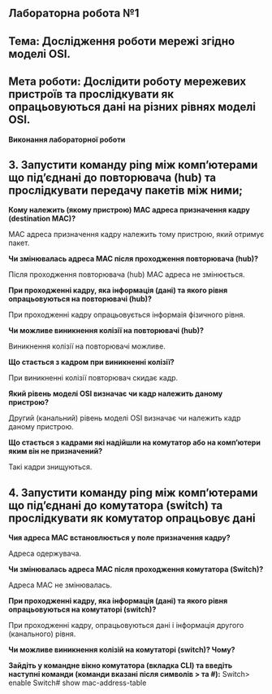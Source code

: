 ## Лабораторна робота №1
## Тема: Дослідження роботи мережі згідно моделі OSI.

## Мета роботи: Дослідити роботу мережевих пристроїв та прослідкувати як опрацьовуються дані на різних рівнях моделі OSI.

**Виконання лабораторної  роботи**

## 3. Запустити команду ping між комп’ютерами що під’єднані до повторювача (hub) та прослідкувати передачу пакетів між ними;

**Кому належить (якому пристрою) MAC адреса призначення кадру (destination МАС)?**

MAC адреса призначення кадру належить тому пристрою, який отримує пакет. 

**Чи змінювалась адреса MAC після проходження повторювача (hub)?**

Після проходження повторювача (hub) MAC адреса не змінюється.

**При проходженні кадру, яка інформація (дані) та якого рівня опрацьовуються на повторювачі (hub)?**

При проходженні кадру опрацьовується інформаія фізичного рівня.

**Чи можливе виникнення колізії на повторювачі (hub)?**

Виникнення колізії на повторювачі можливе.

**Що стається з кадром при виникненні колізії?**

При виникненні колізії повторювач скидає кадр. 

**Який рівень моделі OSI визначає чи кадр належить даному пристрою?**

Другий (канальний) рівень моделі OSI визначає чи належить кадр даному пристрою.


**Що стається з кадрами які надійшли на комутатор або на комп’ютери яким він не призначений?**

Такі кадри знищуються.

## 4. Запустити команду ping між комп’ютерами що під’єднані до комутатора (switch) та прослідкувати як комутатор опрацьовує дані

**Чия адреса MAC встановлюється у поле призначення кадру?**

Адреса одержувача.

**Чи змінювалась адреса MAC після проходження комутатора (Switch)?**

Адреса MAC не змінювалась.

**При проходженні кадру, яка інформація (дані) та якого рівня опрацьовуються на комутаторі (switch)?**

При проходженні кадру, опрацьовуються дані і інформація другого (канального) рівня.

**Чи можливе виникнення колізій на комутаторі (switch)? Чому?**



**Зайдіть у командне вікно комутатора (вкладка CLI) та введіть наступні команди (команди вказані після символів > та #):**
Switch> enable
Switch# show mac-address-table
